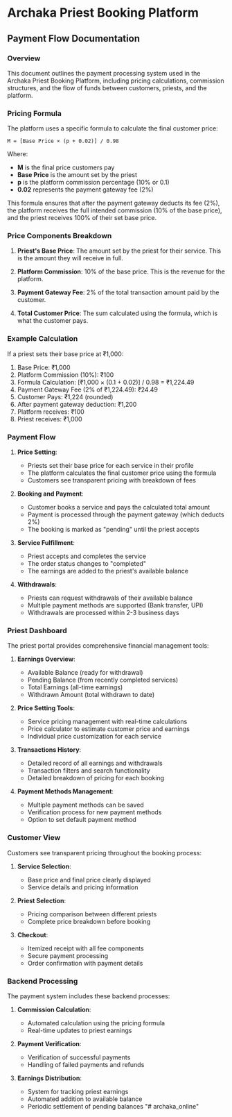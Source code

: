 # Archaka Priest Booking Platform

## Payment Flow Documentation

### Overview
This document outlines the payment processing system used in the Archaka Priest Booking Platform, including pricing calculations, commission structures, and the flow of funds between customers, priests, and the platform.

### Pricing Formula
The platform uses a specific formula to calculate the final customer price:

```
M = [Base Price × (p + 0.02)] / 0.98
```

Where:
- **M** is the final price customers pay
- **Base Price** is the amount set by the priest
- **p** is the platform commission percentage (10% or 0.1)
- **0.02** represents the payment gateway fee (2%)

This formula ensures that after the payment gateway deducts its fee (2%), the platform receives the full intended commission (10% of the base price), and the priest receives 100% of their set base price.

### Price Components Breakdown

1. **Priest's Base Price**: The amount set by the priest for their service. This is the amount they will receive in full.

2. **Platform Commission**: 10% of the base price. This is the revenue for the platform.

3. **Payment Gateway Fee**: 2% of the total transaction amount paid by the customer.

4. **Total Customer Price**: The sum calculated using the formula, which is what the customer pays.

### Example Calculation

If a priest sets their base price at ₹1,000:

1. Base Price: ₹1,000
2. Platform Commission (10%): ₹100
3. Formula Calculation: [₹1,000 × (0.1 + 0.02)] / 0.98 = ₹1,224.49
4. Payment Gateway Fee (2% of ₹1,224.49): ₹24.49
5. Customer Pays: ₹1,224 (rounded)
6. After payment gateway deduction: ₹1,200
7. Platform receives: ₹100
8. Priest receives: ₹1,000

### Payment Flow

1. **Price Setting**:
   - Priests set their base price for each service in their profile
   - The platform calculates the final customer price using the formula
   - Customers see transparent pricing with breakdown of fees

2. **Booking and Payment**:
   - Customer books a service and pays the calculated total amount
   - Payment is processed through the payment gateway (which deducts 2%)
   - The booking is marked as "pending" until the priest accepts

3. **Service Fulfillment**:
   - Priest accepts and completes the service
   - The order status changes to "completed"
   - The earnings are added to the priest's available balance

4. **Withdrawals**:
   - Priests can request withdrawals of their available balance
   - Multiple payment methods are supported (Bank transfer, UPI)
   - Withdrawals are processed within 2-3 business days

### Priest Dashboard

The priest portal provides comprehensive financial management tools:

1. **Earnings Overview**:
   - Available Balance (ready for withdrawal)
   - Pending Balance (from recently completed services)
   - Total Earnings (all-time earnings)
   - Withdrawn Amount (total withdrawn to date)

2. **Price Setting Tools**:
   - Service pricing management with real-time calculations
   - Price calculator to estimate customer price and earnings
   - Individual price customization for each service

3. **Transactions History**:
   - Detailed record of all earnings and withdrawals
   - Transaction filters and search functionality
   - Detailed breakdown of pricing for each booking

4. **Payment Methods Management**:
   - Multiple payment methods can be saved
   - Verification process for new payment methods
   - Option to set default payment method

### Customer View

Customers see transparent pricing throughout the booking process:

1. **Service Selection**:
   - Base price and final price clearly displayed
   - Service details and pricing information

2. **Priest Selection**:
   - Pricing comparison between different priests
   - Complete price breakdown before booking

3. **Checkout**:
   - Itemized receipt with all fee components
   - Secure payment processing
   - Order confirmation with payment details

### Backend Processing

The payment system includes these backend processes:

1. **Commission Calculation**:
   - Automated calculation using the pricing formula
   - Real-time updates to priest earnings

2. **Payment Verification**:
   - Verification of successful payments
   - Handling of failed payments and refunds

3. **Earnings Distribution**:
   - System for tracking priest earnings
   - Automated addition to available balance
   - Periodic settlement of pending balances "# archaka_online" 
